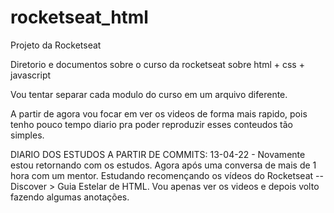 # rocketseat_html
Projeto da Rocketseat


Diretorio e documentos sobre o curso da rocketseat sobre html + css + javascript 


Vou tentar separar cada modulo do curso em um arquivo diferente. 

A partir de agora vou focar em ver os videos de forma mais rapido, pois tenho pouco tempo diario pra poder reproduzir esses conteudos tão simples. 

DIARIO DOS ESTUDOS A PARTIR DE COMMITS:
13-04-22 - Novamente estou retornando com os estudos. Agora após uma conversa de mais de 1 hora com um mentor.
Estudando recomençando os vídeos do Rocketseat -- Discover > Guia Estelar de HTML. Vou apenas ver os videos e depois volto fazendo algumas anotações.





